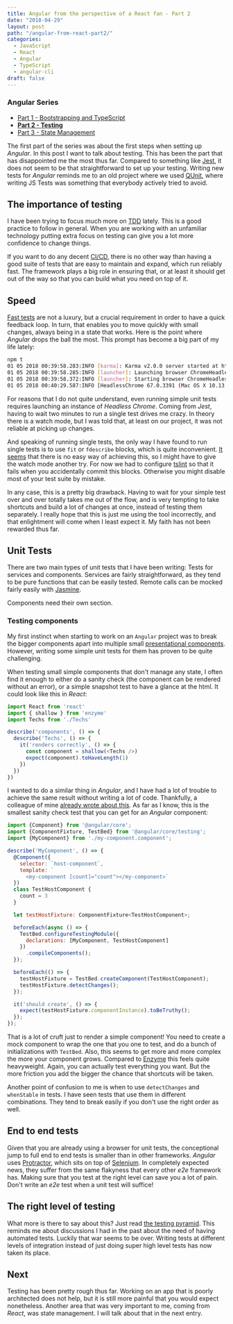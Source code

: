 ```yaml
---
title: Angular from the perspective of a React fan - Part 2
date: "2018-04-29"
layout: post
path: "/angular-from-react-part2/"
categories:
  - JavaScript
  - React
  - Angular
  - TypeScript
  - angular-cli
draft: false
---
```


<div class="guide">

### Angular Series

- [Part 1 - Bootstrapping and TypeScript](../angular-from-react-part1/)
- [**Part 2 - Testing**](../angular-from-react-part2/)
- [Part 3 - State Management](../angular-from-react-part3/)

</div>

The first part of the series was about the first steps when setting up _Angular_. In this post I want to talk about testing. This has been the part that has disappointed me the most thus far. Compared to something like [Jest](https://facebook.github.io/jest/), it does not seem to be that straightforward to set up your testing. Writing new tests for _Angular_ reminds me to an old project where we used [QUnit](http://qunitjs.com/), where writing JS Tests was something that everybody actively tried to avoid.

## The importance of testing

I have been trying to focus much more on [TDD](https://en.wikipedia.org/wiki/Test-driven_development) lately. This is a good practice to follow in general. When you are working with an unfamiliar technology putting extra focus on testing can give you a lot more confidence to change things.

If you want to do any decent [CI/CD](https://en.wikipedia.org/wiki/CI/CD), there is no other way than having a good suite of tests that are easy to maintain and expand, which run reliably fast. The framework plays a big role in ensuring that, or at least it should get out of the way so that you can build what you need on top of it.

<!--more-->

## Speed

[Fast tests](https://xkcd.com/303/) are not a luxury, but a crucial requirement
in order to have a quick feedback loop. In turn, that enables you to move
quickly with small changes, always being in a state that works. Here is the
point where _Angular_ drops the ball the most. This prompt has become a big part
of my life lately:

```bash
npm t
01 05 2018 00:39:58.283:INFO [karma]: Karma v2.0.0 server started at http://0.0.0.0:9876/
01 05 2018 00:39:58.285:INFO [launcher]: Launching browser ChromeHeadless with unlimited concurrency
01 05 2018 00:39:58.372:INFO [launcher]: Starting browser ChromeHeadless
01 05 2018 00:40:29.587:INFO [HeadlessChrome 67.0.3391 (Mac OS X 10.13.4)]: Connected on socket jC8ho-ctNv4E4irCAAAA with id 26948242
```

For reasons that I do not quite understand, even running simple unit tests requires launching an instance of _Headless Chrome_. Coming from _Jest_, having to wait two minutes to run a single test drives me crazy. In theory there is a watch mode, but I was told that, at least on our project, it was not reliable at picking up changes.

And speaking of running single tests, the only way I have found to run single tests is to use `fit` or `fdescribe` blocks, which is quite inconvenient. [It seems](https://stackoverflow.com/a/43669082/3785) that there is no easy way of achieving this, so I might have to give the watch mode another try. For now we had to configure [tslint](https://palantir.github.io/tslint/) so that it fails when you accidentally commit this blocks. Otherwise you might disable most of your test suite by mistake.

In any case, this is a pretty big drawback. Having to wait for your simple test over and over totally takes me out of the flow, and is very tempting to take shortcuts and build a lot of changes at once, instead of testing them separately. I really hope that this is just me using the tool incorrectly, and that enlightment will come when I least expect it. My faith has not been rewarded thus far.

## Unit Tests

There are two main types of unit tests that I have been writing: Tests for services and components. Services are fairly straightforward, as they tend to be pure functions that can be easily tested. Remote calls can be mocked fairly easily with [Jasmine](https://jasmine.github.io/).

Components need their own section.

### Testing components

My first instinct when starting to work on an `Angular` project was to break the bigger components apart into multiple small [presentational components](https://medium.com/@dan_abramov/smart-and-dumb-components-7ca2f9a7c7d0). However, writing some simple unit tests for them has proven to be quite challenging.

When testing small simple components that don't manage any state, I often find it enough to either do a sanity check (the component can be rendered without an error), or a simple snapshot test to have a glance at the html. It could look like this in _React_: 

```javascript
import React from 'react'
import { shallow } from 'enzyme'
import Techs from './Techs'

describe('components', () => {
  describe('Techs', () => {
    it('renders correctly', () => {
      const component = shallow(<Techs />)
      expect(component).toHaveLength(1)
    })
  })
})
```

I wanted to do a similar thing in _Angular_, and I have had a lot of trouble to
achieve the same result without writing a lot of code. Thankfully, a colleague of mine [already wrote about this](https://medium.com/@AikoPath/testing-angular-components-with-input-3bd6c07cfaf6). As far as I know, this is the smallest sanity check test that you can get for an _Angular_ component:

```javascript
import {Component} from '@angular/core';
import {ComponentFixture, TestBed} from '@angular/core/testing';
import {MyComponent} from './my-component.component';

describe('MyComponent', () => {
  @Component({
    selector: `host-component`,
    template: `
      <my-component [count]="count"></my-component>`
  })
  class TestHostComponent {
    count = 3
  }

  let testHostFixture: ComponentFixture<TestHostComponent>;

  beforeEach(async () => {
    TestBed.configureTestingModule({
      declarations: [MyComponent, TestHostComponent]
    })
      .compileComponents();
  });

  beforeEach(() => {
    testHostFixture = TestBed.createComponent(TestHostComponent);
    testHostFixture.detectChanges();
  });

  it('should create', () => {
    expect(testHostFixture.componentInstance).toBeTruthy();
  });
});
```

That is a lot of cruft just to render a simple component! You need to create a mock component to wrap the one that you one to test, and do a bunch of initializations with `TestBed`. Also, this seems to get more and more complex the more your component grows. Compared to [Enzyme](https://airbnb.io/enzyme/) this feels quite heavyweight. Again, you can actually test everything you want. But the more friction you add the bigger the chance that shortcuts will be taken.

Another point of confusion to me is when to use `detectChanges` and `whenStable` in tests. I have seen tests that use them in different combinations. They tend to break easily if you don't use the right order as well.

## End to end tests

Given that you are already using a browser for unit tests, the conceptional jump to full end to end tests is smaller than in other frameworks. _Angular_ uses [Protractor](https://www.protractortest.org/#/), which sits on top of [Selenium](https://www.seleniumhq.org/). In completely expected news, they suffer from the same flakyness that every other _e2e_ framework has. Making sure that you test at the right level can save you a lot of pain. Don't write an _e2e_ test when a unit test will suffice!

## The right level of testing

What more is there to say about this? Just read [the testing pyramid](https://martinfowler.com/bliki/TestPyramid.html). This reminds me about discussions I had in the past about the need of having automated tests. Luckily that war seems to be over. Writing tests at different levels of integration instead of just doing super high level tests has now taken its place.

## Next

Testing has been pretty rough thus far. Working on an app that is poorly architected does not help, but it is still more painful that you would expect nonetheless. Another area that was very important to me, coming from _React_, was state management. I will talk about that in the next entry.

